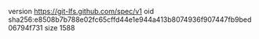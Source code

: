 version https://git-lfs.github.com/spec/v1
oid sha256:e8508b7b788e02fc65cffd44e1e944a413b8074936f907447fb9bed06794f731
size 1588
